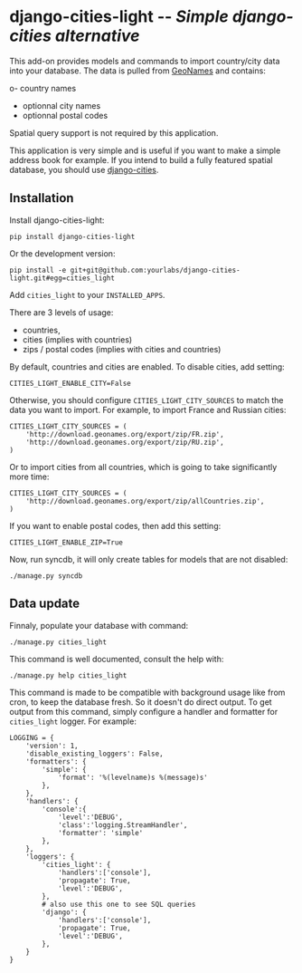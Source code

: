 django-cities-light -- *Simple django-cities alternative*
=========================================================

This add-on provides models and commands to import country/city data into your database.
The data is pulled from [GeoNames](http://www.geonames.org/) and contains:

 o- country names
  - optionnal city names
  - optionnal postal codes

Spatial query support is not required by this application.

This application is very simple and is useful if you want to make a simple
address book for example. If you intend to build a fully featured spatial
database, you should use
[django-cities](https://github.com/coderholic/django-cities).

Installation
------------

Install django-cities-light:

    pip install django-cities-light

Or the development version:

    pip install -e git+git@github.com:yourlabs/django-cities-light.git#egg=cities_light

Add `cities_light` to your `INSTALLED_APPS`.

There are 3 levels of usage:

- countries,
- cities (implies with countries)
- zips / postal codes (implies with cities and countries)

By default, countries and cities are enabled. To disable cities, add setting:

    CITIES_LIGHT_ENABLE_CITY=False

Otherwise, you should configure `CITIES_LIGHT_CITY_SOURCES` to match the data
you want to import. For example, to import France and Russian cities:

    CITIES_LIGHT_CITY_SOURCES = (
        'http://download.geonames.org/export/zip/FR.zip',
        'http://download.geonames.org/export/zip/RU.zip',
    )

Or to import cities from all countries, which is going to take significantly
more time:

    CITIES_LIGHT_CITY_SOURCES = (
        'http://download.geonames.org/export/zip/allCountries.zip',
    )

If you want to enable postal codes, then add this setting:

    CITIES_LIGHT_ENABLE_ZIP=True

Now, run syncdb, it will only create tables for models that are not disabled:

    ./manage.py syncdb

Data update
-----------

Finnaly, populate your database with command:

    ./manage.py cities_light

This command is well documented, consult the help with:
    
    ./manage.py help cities_light

This command is made to be compatible with background usage like from cron, to
keep the database fresh. So it doesn't do direct output. To get output from
this command, simply configure a handler and formatter for `cities_light`
logger. For example:

    LOGGING = {
        'version': 1,
        'disable_existing_loggers': False,
        'formatters': {
            'simple': {
                'format': '%(levelname)s %(message)s'
            },
        },
        'handlers': {
            'console':{
                'level':'DEBUG',
                'class':'logging.StreamHandler',
                'formatter': 'simple'
            },
        },
        'loggers': {
            'cities_light': {
                'handlers':['console'],
                'propagate': True,
                'level':'DEBUG',
            },
            # also use this one to see SQL queries
            'django': {
                'handlers':['console'],
                'propagate': True,
                'level':'DEBUG',
            },
        }
    }

